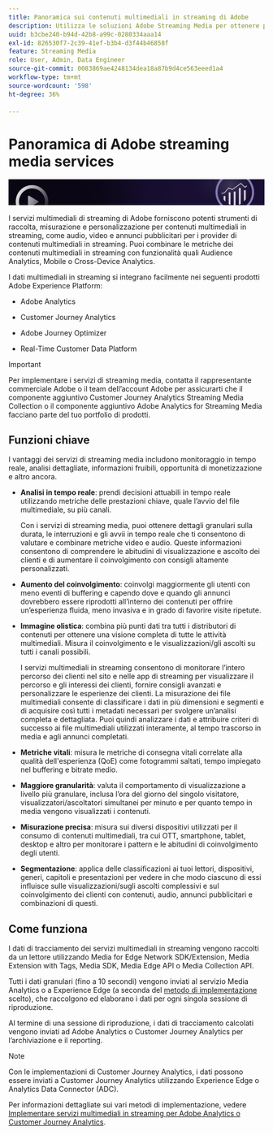 ```yaml
---
title: Panoramica sui contenuti multimediali in streaming di Adobe
description: Utilizza le soluzioni Adobe Streaming Media per ottenere potenti insight per contenuti, audio e annunci pubblicitari.
uuid: b3cbe240-b94d-42b8-a99c-0280334aaa14
exl-id: 826530f7-2c39-41ef-b3b4-d3f44b46858f
feature: Streaming Media
role: User, Admin, Data Engineer
source-git-commit: 0083869ae4248134dea18a87b9d4ce563eeed1a4
workflow-type: tm+mt
source-wordcount: '598'
ht-degree: 36%

---
```


# Panoramica di Adobe streaming media services

![Banner](./assets/media_analytics_banner.png)

I servizi multimediali di streaming di Adobe forniscono potenti strumenti di raccolta, misurazione e personalizzazione per contenuti multimediali in streaming, come audio, video e annunci pubblicitari per i provider di contenuti multimediali in streaming. Puoi combinare le metriche dei contenuti multimediali in streaming con funzionalità quali Audience Analytics, Mobile o Cross-Device Analytics.

I dati multimediali in streaming si integrano facilmente nei seguenti prodotti Adobe Experience Platform:

* Adobe Analytics

* Customer Journey Analytics

* Adobe Journey Optimizer

* Real-Time Customer Data Platform

>[!IMPORTANT]
>
>Per implementare i servizi di streaming media, contatta il rappresentante commerciale Adobe o il team dell’account Adobe per assicurarti che il componente aggiuntivo Customer Journey Analytics Streaming Media Collection o il componente aggiuntivo Adobe Analytics for Streaming Media facciano parte del tuo portfolio di prodotti.

## Funzioni chiave

I vantaggi dei servizi di streaming media includono monitoraggio in tempo reale, analisi dettagliate, informazioni fruibili, opportunità di monetizzazione e altro ancora.

* **Analisi in tempo reale**: prendi decisioni attuabili in tempo reale utilizzando metriche delle prestazioni chiave, quale l’avvio del file multimediale, su più canali.

  Con i servizi di streaming media, puoi ottenere dettagli granulari sulla durata, le interruzioni e gli avvii in tempo reale che ti consentono di valutare e combinare metriche video e audio. Queste informazioni consentono di comprendere le abitudini di visualizzazione e ascolto dei clienti e di aumentare il coinvolgimento con consigli altamente personalizzati.

* **Aumento del coinvolgimento**: coinvolgi maggiormente gli utenti con meno eventi di buffering e capendo dove e quando gli annunci dovrebbero essere riprodotti all’interno dei contenuti per offrire un’esperienza fluida, meno invasiva e in grado di favorire visite ripetute.

* **Immagine olistica**: combina più punti dati tra tutti i distributori di contenuti per ottenere una visione completa di tutte le attività multimediali. Misura il coinvolgimento e le visualizzazioni/gli ascolti su tutti i canali possibili.

  I servizi multimediali in streaming consentono di monitorare l’intero percorso dei clienti nel sito e nelle app di streaming per visualizzare il percorso e gli interessi dei clienti, fornire consigli avanzati e personalizzare le esperienze dei clienti.  La misurazione dei file multimediali consente di classificare i dati in più dimensioni e segmenti e di acquisire così tutti i metadati necessari per svolgere un’analisi completa e dettagliata. Puoi quindi analizzare i dati e attribuire criteri di successo ai file multimediali utilizzati interamente, al tempo trascorso in media e agli annunci completati.

* **Metriche vitali**: misura le metriche di consegna vitali correlate alla qualità dell&#39;esperienza (QoE) come fotogrammi saltati, tempo impiegato nel buffering e bitrate medio.

* **Maggiore granularità**: valuta il comportamento di visualizzazione a livello più granulare, inclusa l’ora del giorno del singolo visitatore, visualizzatori/ascoltatori simultanei per minuto e per quanto tempo in media vengono visualizzati i contenuti.

* **Misurazione precisa**: misura sui diversi dispositivi utilizzati per il consumo di contenuti multimediali, tra cui OTT, smartphone, tablet, desktop e altro per monitorare i pattern e le abitudini di coinvolgimento degli utenti.

* **Segmentazione**: applica delle classificazioni ai tuoi lettori, dispositivi, generi, capitoli e presentazioni per vedere in che modo ciascuno di essi influisce sulle visualizzazioni/sugli ascolti complessivi e sul coinvolgimento dei clienti con contenuti, audio, annunci pubblicitari e combinazioni di questi.


## Come funziona

I dati di tracciamento dei servizi multimediali in streaming vengono raccolti da un lettore utilizzando Media for Edge Network SDK/Extension, Media Extension with Tags, Media SDK, Media Edge API o Media Collection API.

Tutti i dati granulari (fino a 10 secondi) vengono inviati al servizio Media Analytics o a Experience Edge (a seconda del [metodo di implementazione](/help/implementation/overview.md) scelto), che raccolgono ed elaborano i dati per ogni singola sessione di riproduzione.

Al termine di una sessione di riproduzione, i dati di tracciamento calcolati vengono inviati ad Adobe Analytics o Customer Journey Analytics per l’archiviazione e il reporting.

>[!NOTE]
>
>Con le implementazioni di Customer Journey Analytics, i dati possono essere inviati a Customer Journey Analytics utilizzando Experience Edge o Analytics Data Connector (ADC).


Per informazioni dettagliate sui vari metodi di implementazione, vedere [Implementare servizi multimediali in streaming per Adobe Analytics o Customer Journey Analytics](/help/implementation/overview.md).
